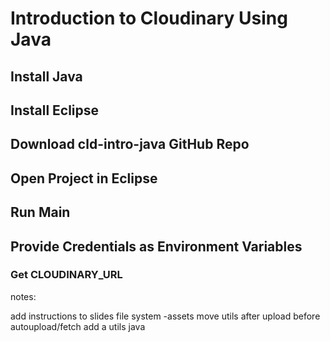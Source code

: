 # Introduction to Cloudinary Using Java

## Install Java


## Install Eclipse


## Download cld-intro-java GitHub Repo


## Open Project in Eclipse


## Run Main

## Provide Credentials as Environment Variables

### Get CLOUDINARY_URL


notes:

add instructions to slides
file system -assets
move utils after upload before autoupload/fetch
add a utils java
